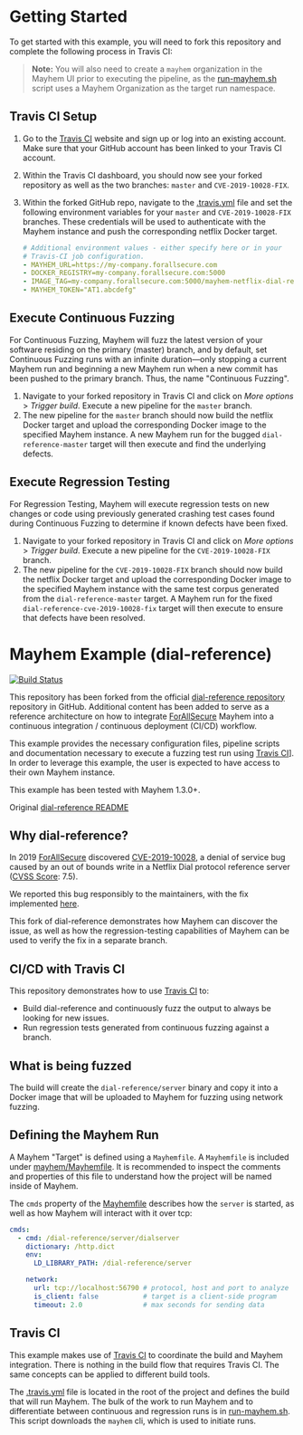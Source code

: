 # Getting Started

To get started with this example, you will need to fork this repository and complete the following process in Travis CI:

> **Note:** You will also need to create a `mayhem` organization in the Mayhem UI prior to executing the pipeline, as the [run-mayhem.sh](mayhem/scripts/run-mayhem.sh) script uses a Mayhem Organization as the target run namespace.

## Travis CI Setup

1. Go to the [Travis CI](https://www.travis-ci.com/) website and sign up or log into an existing account. Make sure that your GitHub account has been linked to your Travis CI account.
2. Within the Travis CI dashboard, you should now see your forked repository as well as the two branches: `master` and `CVE-2019-10028-FIX`.
3. Within the forked GitHub repo, navigate to the [.travis.yml](.travis.yml) file and set the following environment variables for your `master` and `CVE-2019-10028-FIX` branches. These credentials will be used to authenticate with the Mayhem instance and push the corresponding netflix Docker target.

    ```yaml
    # Additional environment values - either specify here or in your
    # Travis-CI job configuration.
    - MAYHEM_URL=https://my-company.forallsecure.com
    - DOCKER_REGISTRY=my-company.forallsecure.com:5000
    - IMAGE_TAG=my-company.forallsecure.com:5000/mayhem-netflix-dial-reference:${TRAVIS_BRANCH}
    - MAYHEM_TOKEN="AT1.abcdefg"
    ```

## Execute Continuous Fuzzing

For Continuous Fuzzing, Mayhem will fuzz the latest version of your software residing on the primary (master) branch, and by default, set Continuous Fuzzing runs with an infinite duration—only stopping a current Mayhem run and beginning a new Mayhem run when a new commit has been pushed to the primary branch. Thus, the name "Continuous Fuzzing".

1. Navigate to your forked repository in Travis CI and click on *More options* > *Trigger build*. Execute a new pipeline for the `master` branch.
2. The new pipeline for the `master` branch should now build the netflix Docker target and upload the corresponding Docker image to the specified Mayhem instance. A new Mayhem run for the bugged `dial-reference-master` target will then execute and find the underlying defects.

## Execute Regression Testing

For Regression Testing, Mayhem will execute regression tests on new changes or code using previously generated crashing test cases found during Continuous Fuzzing to determine if known defects have been fixed.

1. Navigate to your forked repository in Travis CI and click on *More options* > *Trigger build*. Execute a new pipeline for the `CVE-2019-10028-FIX` branch.
2. The new pipeline for the `CVE-2019-10028-FIX` branch should now build the netflix Docker target and upload the corresponding Docker image to the specified Mayhem instance with the same test corpus generated from the `dial-reference-master` target. A Mayhem run for the fixed `dial-reference-cve-2019-10028-fix` target will then execute to ensure that defects have been resolved.

# Mayhem Example (dial-reference)

[![Build Status](https://travis-ci.org/ForAllSecure/Mayhem-with-TravisCI-netflix-dial-example.svg?branch=master)](https://travis-ci.org/ForAllSecure/Mayhem-with-TravisCI-netflix-dial-example)

This repository has been forked from the official [dial-reference repository](https://github.com/Netflix/dial-reference)
repository in GitHub. Additional content has been added to serve as a reference
architecture on how to integrate [ForAllSecure](https://forallsecure.com) Mayhem
into a continuous integration / continuous deployment (CI/CD) workflow.

This example provides the necessary configuration files, pipeline scripts and
documentation necessary to execute a fuzzing test run using [Travis CI](https://travis-ci.org/)].
In order to leverage this example, the user is expected to have access
to their own Mayhem instance.

This example has been tested with Mayhem 1.3.0+.

Original [dial-reference README](README.md.orig)

## Why dial-reference?

In 2019 [ForAllSecure](https://forallsecure.com) discovered [CVE-2019-10028](https://nvd.nist.gov/vuln/detail/CVE-2019-10028),
a denial of service bug caused by an out of bounds write in a Netflix Dial
protocol reference server ([CVSS Score](https://nvd.nist.gov/vuln-metrics/cvss): 7.5).

 We reported this bug responsibly to the maintainers, with the fix implemented
 [here](https://github.com/Netflix/dial-reference/commit/bfde1461449f6c0dfde3d2a826b97cace325cc75).

This fork of dial-reference demonstrates how Mayhem can discover the issue, as well as
how the regression-testing capabilities of Mayhem can be used to verify the fix
in a separate branch.

## CI/CD with Travis CI

This repository demonstrates how to use [Travis CI](https://travis-ci.org) to:

* Build dial-reference and continuously fuzz the output to always be looking for new
  issues.
* Run regression tests generated from continuous fuzzing against a branch.

## What is being fuzzed

The build will create the `dial-reference/server` binary and copy it into a Docker image that
will be uploaded to Mayhem for fuzzing using network fuzzing.

## Defining the Mayhem Run

A Mayhem "Target" is defined using a `Mayhemfile`. A `Mayhemfile` is included
under [mayhem/Mayhemfile](mayhem/Mayhemfile). It is recommended to inspect the
comments and properties of this file to understand how the project will be named
inside of Mayhem.

The `cmds` property of the [Mayhemfile](mayhem/Mayhemfile) describes how the
`server` is started, as well as how Mayhem will interact with it over tcp:

```yaml
cmds:
  - cmd: /dial-reference/server/dialserver
    dictionary: /http.dict
    env:
      LD_LIBRARY_PATH: /dial-reference/server

    network:
      url: tcp://localhost:56790 # protocol, host and port to analyze
      is_client: false           # target is a client-side program
      timeout: 2.0               # max seconds for sending data
```

## Travis CI

This example makes use of [Travis CI](https://travis-ci.org)
to coordinate the build and Mayhem integration. There is nothing in the build
flow that requires Travis CI. The same concepts can be applied to different build
tools.

The [.travis.yml](.travis.yml) file is located in the root of the project and defines
the build that will run Mayhem. The bulk of the work to run Mayhem and
to differentiate between continuous and regression runs is in
[run-mayhem.sh](mayhem/scripts/run-mayhem.sh). This script downloads the
`mayhem` cli, which is used to initiate runs.
